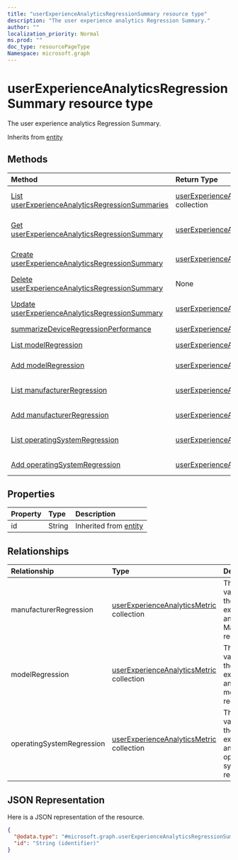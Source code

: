 ```yaml
---
title: "userExperienceAnalyticsRegressionSummary resource type"
description: "The user experience analytics Regression Summary."
author: ""
localization_priority: Normal
ms.prod: ""
doc_type: resourcePageType
Namespace: microsoft.graph
---
```



# userExperienceAnalyticsRegressionSummary resource type

The user experience analytics Regression Summary.


Inherits from [entity](../resources/entity.md)

## Methods
|Method|Return Type|Description|
|:---|:---|:---|
|[List userExperienceAnalyticsRegressionSummaries](../api/intune-devices-userexperienceanalyticsregressionsummary-list.md)|[userExperienceAnalyticsRegressionSummary](../resources/intune-devices-userExperienceAnalyticsRegressionSummary.md) collection|List properties and relationships of the [userExperienceAnalyticsRegressionSummary](../resources/userexperienceanalyticsregressionsummary.md) objects.|
|[Get userExperienceAnalyticsRegressionSummary](../api/intune-devices-userexperienceanalyticsregressionsummary-get.md)|[userExperienceAnalyticsRegressionSummary](../resources/intune-devices-userExperienceAnalyticsRegressionSummary.md)|Read properties and relationships of the [userExperienceAnalyticsRegressionSummary](../resources/userexperienceanalyticsregressionsummary.md) object.|
|[Create userExperienceAnalyticsRegressionSummary](../api/intune-devices-userexperienceanalyticsregressionsummary-create.md)|[userExperienceAnalyticsRegressionSummary](../resources/intune-devices-userExperienceAnalyticsRegressionSummary.md)|Create a new [userExperienceAnalyticsRegressionSummary](../resources/userexperienceanalyticsregressionsummary.md) object.|
|[Delete userExperienceAnalyticsRegressionSummary](../api/intune-devices-userexperienceanalyticsregressionsummary-delete.md)|None|Deletes a [userExperienceAnalyticsRegressionSummary](../resources/userexperienceanalyticsregressionsummary.md).|
|[Update userExperienceAnalyticsRegressionSummary](../api/intune-devices-userexperienceanalyticsregressionsummary-update.md)|[userExperienceAnalyticsRegressionSummary](../resources/intune-devices-userExperienceAnalyticsRegressionSummary.md)|Update the properties of a [userExperienceAnalyticsRegressionSummary](../resources/userexperienceanalyticsregressionsummary.md) object.|
|[summarizeDeviceRegressionPerformance](../api/intune-devices-userexperienceanalyticsregressionsummary-summarizedeviceregressionperformance.md)|[userExperienceAnalyticsRegressionSummary](../resources/intune-devices-userExperienceAnalyticsRegressionSummary.md)||
|[List modelRegression](../api/intune-devices-userexperienceanalyticsregressionsummary-list-modelregression.md)|[userExperienceAnalyticsMetric](../resources/intune-devices-userExperienceAnalyticsMetric.md) collection|Get the userExperienceAnalyticsMetrics from the modelRegression navigation property.|
|[Add modelRegression](../api/intune-devices-userexperienceanalyticsregressionsummary-post-modelregression.md)|[userExperienceAnalyticsMetric](../resources/intune-devices-userExperienceAnalyticsMetric.md)|Add modelRegression by posting to the modelRegression collection.|
|[List manufacturerRegression](../api/intune-devices-userexperienceanalyticsregressionsummary-list-manufacturerregression.md)|[userExperienceAnalyticsMetric](../resources/intune-devices-userExperienceAnalyticsMetric.md) collection|Get the userExperienceAnalyticsMetrics from the manufacturerRegression navigation property.|
|[Add manufacturerRegression](../api/intune-devices-userexperienceanalyticsregressionsummary-post-manufacturerregression.md)|[userExperienceAnalyticsMetric](../resources/intune-devices-userExperienceAnalyticsMetric.md)|Add manufacturerRegression by posting to the manufacturerRegression collection.|
|[List operatingSystemRegression](../api/intune-devices-userexperienceanalyticsregressionsummary-list-operatingsystemregression.md)|[userExperienceAnalyticsMetric](../resources/intune-devices-userExperienceAnalyticsMetric.md) collection|Get the userExperienceAnalyticsMetrics from the operatingSystemRegression navigation property.|
|[Add operatingSystemRegression](../api/intune-devices-userexperienceanalyticsregressionsummary-post-operatingsystemregression.md)|[userExperienceAnalyticsMetric](../resources/intune-devices-userExperienceAnalyticsMetric.md)|Add operatingSystemRegression by posting to the operatingSystemRegression collection.|

## Properties
|Property|Type|Description|
|:---|:---|:---|
|id|String| Inherited from [entity](../resources/entity.md)|

## Relationships
|Relationship|Type|Description|
|:---|:---|:---|
|manufacturerRegression|[userExperienceAnalyticsMetric](../resources/intune-devices-userExperienceAnalyticsMetric.md) collection|The metric values for the user experience analytics Manufacturer regression.|
|modelRegression|[userExperienceAnalyticsMetric](../resources/intune-devices-userExperienceAnalyticsMetric.md) collection|The metric values for the user experience analytics model regression.|
|operatingSystemRegression|[userExperienceAnalyticsMetric](../resources/intune-devices-userExperienceAnalyticsMetric.md) collection|The metric values for the user experience analytics operating system regression.|

## JSON Representation
Here is a JSON representation of the resource.
<!-- {
  "blockType": "resource",
  "keyProperty": "id",
  "@odata.type": "microsoft.graph.userExperienceAnalyticsRegressionSummary",
  "baseType": "microsoft.graph.entity",
  "openType": false
}
-->
``` json
{
  "@odata.type": "#microsoft.graph.userExperienceAnalyticsRegressionSummary",
  "id": "String (identifier)"
}
```

